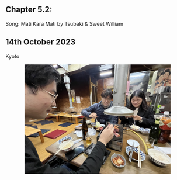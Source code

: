 ## Chapter 5.2: 
Song: Mati Kara Mati by Tsubaki & Sweet William

## 14th October 2023
Kyoto

<div style="text-align: center;"><p align="center"><img src="/images/countries/japan/kyoto_yakiniku_1.jpg" style="width: 80%; max-width: 400px;; margin: 0 auto; display: block;" /></p></div>